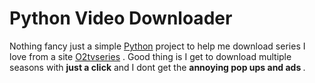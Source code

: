 # Python Video Downloader

Nothing fancy just a simple <a href="https://www.python.org/">Python</a> project to help me download series I love from a site <a href="http://o2tvseries.com">O2tvseries</a> . Good thing is I get to download multiple seasons with <b>just a click</b> and I dont get the <b> annoying pop ups and ads </b> .